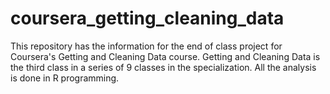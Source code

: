 coursera_getting_cleaning_data
==============================

This repository has the information for the end of class project for Coursera's Getting and Cleaning Data course.  Getting and Cleaning Data is the third class in a series of 9 classes in the specialization.  All the analysis is done in R programming.
